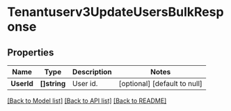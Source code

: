 # Tenantuserv3UpdateUsersBulkResponse

## Properties
Name | Type | Description | Notes
------------ | ------------- | ------------- | -------------
**UserId** | **[]string** | User id. | [optional] [default to null]

[[Back to Model list]](../README.md#documentation-for-models) [[Back to API list]](../README.md#documentation-for-api-endpoints) [[Back to README]](../README.md)

